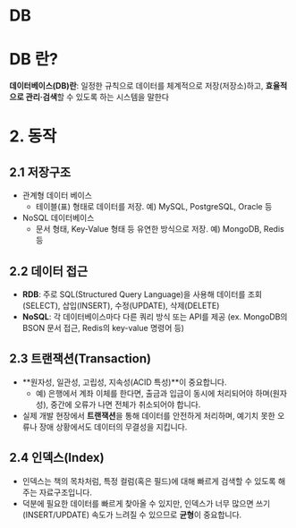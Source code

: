 # DB

# DB 란?

**데이터베이스(DB)란**: 일정한 규칙으로 데이터를 체계적으로 저장(저장소)하고, **효율적으로 관리·검색**할 수 있도록 하는 시스템을 말한다

# 2. 동작

## 2.1 저장구조

- 관계형 데이터 베이스
    - 테이블(표) 형태로 데이터를 저장. 예) MySQL, PostgreSQL, Oracle 등
- NoSQL 데이터베이스
    - 문서 형태, Key-Value 형태 등 유연한 방식으로 저장. 예) MongoDB, Redis 등
## 2.2 데이터 접근
- **RDB**: 주로 SQL(Structured Query Language)을 사용해 데이터를 조회(SELECT), 삽입(INSERT), 수정(UPDATE), 삭제(DELETE)
- **NoSQL**: 각 데이터베이스마다 다른 쿼리 방식 또는 API를 제공 (ex. MongoDB의 BSON 문서 접근, Redis의 key-value 명령어 등)

## 2.3 트랜잭션(Transaction)
    
- **원자성, 일관성, 고립성, 지속성(ACID 특성)**이 중요합니다.
	- 예) 은행에서 계좌 이체를 한다면, 출금과 입금이 동시에 처리되어야 하며(원자성), 중간에 오류가 나면 전체가 취소되어야 합니다.
- 실제 개발 현장에서 **트랜잭션**을 통해 데이터를 안전하게 처리하며, 예기치 못한 오류나 장애 상황에서도 데이터의 무결성을 지킵니다.
## 2.4 인덱스(Index)
- 인덱스는 책의 목차처럼, 특정 컬럼(혹은 필드)에 대해 빠르게 검색할 수 있도록 해 주는 자료구조입니다.
- 덕분에 필요한 데이터를 빠르게 찾아올 수 있지만, 인덱스가 너무 많으면 쓰기(INSERT/UPDATE) 속도가 느려질 수 있으므로 **균형**이 중요합니다.